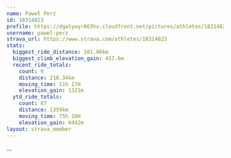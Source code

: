 ```yaml
---
name: Paweł Perz
id: 18314823
profile: https://dgalywyr863hv.cloudfront.net/pictures/athletes/18314823/5244308/1/large.jpg
username: pawel-perz
strava_url: https://www.strava.com/athletes/18314823
stats:
  biggest_ride_distance: 101.06km
  biggest_climb_elevation_gain: 457.6m
  recent_ride_totals:
    count: 9
    distance: 218.34km
    moving_time: 11h 17m
    elevation_gain: 1321m
  ytd_ride_totals:
    count: 87
    distance: 1359km
    moving_time: 75h 10m
    elevation_gain: 6442m
layout: strava_member
--- 
```

...
